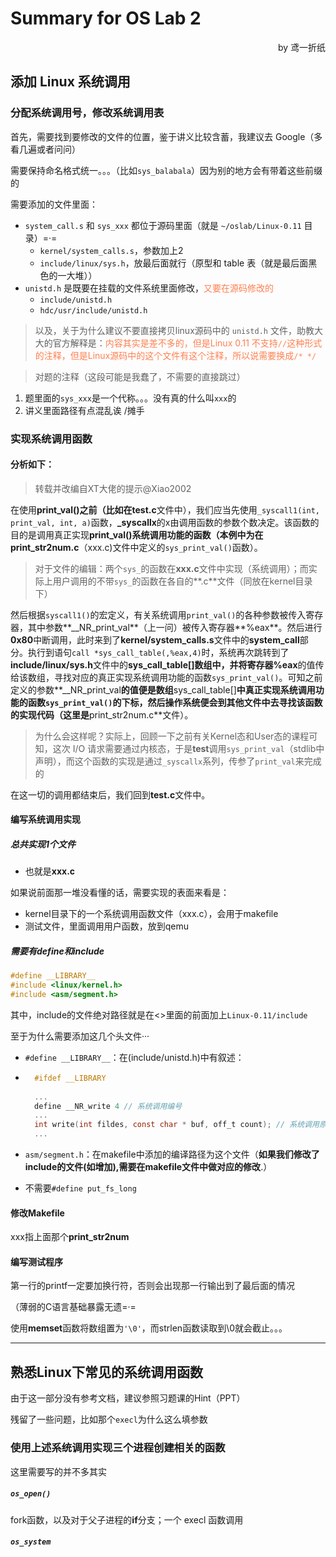# Summary for OS Lab 2
<p align="right">by 鸢一折纸</p>

## 添加 Linux 系统调用

### 分配系统调用号，修改系统调用表

首先，需要找到要修改的文件的位置，鉴于讲义比较含蓄，我建议去 Google（多看几遍或者问问）

需要保持命名格式统一。。。（比如`sys_balabala`）因为别的地方会有带着这些前缀的

需要添加的文件里面：

- `system_call.s` 和 `sys_xxx` 都位于源码里面（就是 `~/oslab/Linux-0.11` 目录）=·=
	- `kernel/system_calls.s`，参数加上2
	- `include/linux/sys.h`，放最后面就行（原型和 table 表（就是最后面黑色的一大堆））
- `unistd.h` 是既要在挂载的文件系统里面修改，<font color=coral>又要在源码修改的</font>
	- `include/unistd.h`
	- `hdc/usr/include/unistd.h`

> 以及，关于为什么建议不要直接拷贝linux源码中的 `unistd.h` 文件，助教大大的官方解释是：<font color=coral>内容其实是差不多的，但是Linux 0.11 不支持` // `这种形式的注释，但是Linux源码中的这个文件有这个注释，所以说需要换成`/* */` </font>

> 对题的注释（这段可能是我蠢了，不需要的直接跳过）

1. 题里面的`sys_xxx`是一个代称。。。没有真的什么叫`xxx`的
2. 讲义里面路径有点混乱诶 /摊手

### 实现系统调用函数

#### 分析如下：

> 转载并改编自XT大佬的提示@Xiao2002



在使用**print_val()**之前（比如在**test.c**文件中），我们应当先使用`_syscall1(int, print_val, int, a)`函数，**_syscallx**的x由调用函数的参数个数决定。该函数的目的是调用真正实现**print_val()**系统调用功能的函数（本例中为在**print_str2num.c**（xxx.c)文件中定义的`sys_print_val()`函数）。

> 对于文件的编辑：两个`sys_`的函数在**xxx.c**文件中实现（系统调用）；而实际上用户调用的不带`sys_`的函数在各自的**.c**文件（同放在kernel目录下）



然后根据`syscall1()`的宏定义，有关系统调用`print_val()`的各种参数被传入寄存器，其中参数**__NR_print_val**（上一问）被传入寄存器**%eax**。然后进行**0x80**中断调用，此时来到了**kernel/system_calls.s**文件中的**system_call**部分。执行到语句`call *sys_call_table(,%eax,4)`时，系统再次跳转到了**include/linux/sys.h**文件中的**sys_call_table[]**数组中，并将寄存器**%eax**的值传给该数组，寻找对应的真正实现系统调用功能的函数`sys_print_val()`。可知之前定义的参数**__NR_print_val**的值便是数组**sys_call_table[]**中真正实现系统调用功能的函数`sys_print_val()`的下标，然后操作系统便会到其他文件中去寻找该函数的实现代码（这里是**print_str2num.c**文件）。

> 为什么会这样呢？实际上，回顾一下之前有关Kernel态和User态的课程可知，这次 I/O 请求需要通过内核态，于是**test**调用`sys_print_val`（stdlib中声明），而这个函数的实现是通过`_syscallx`系列，传参了`print_val`来完成的



在这一切的调用都结束后，我们回到**test.c**文件中。

#### 编写系统调用实现

##### 总共实现1个文件

- 也就是**xxx.c**

如果说前面那一堆没看懂的话，需要实现的表面来看是：

- kernel目录下的一个系统调用函数文件（xxx.c），会用于makefile
- 测试文件，里面调用用户函数，放到qemu

##### 需要有define和include

```c
#define __LIBRARY__
#include <linux/kernel.h>
#include <asm/segment.h>
```

其中，include的文件绝对路径就是在\<\>里面的前面加上`Linux-0.11/include`

至于为什么需要添加这几个头文件···

- `#define __LIBRARY__`：在(include/unistd.h)中有叙述：

- ```c
	#ifdef __LIBRARY
	
	...
	define __NR_write 4 // 系统调用编号
	...
	int write(int fildes, const char * buf, off_t count); // 系统调用原型
	...
	```

- `asm/segment.h`：在makefile中添加的编译路径为这个文件（**如果我们修改了include的文件(如增加),需要在makefile文件中做对应的修改**.）

- 不需要`#define put_fs_long`

#### 修改Makefile

xxx指上面那个**print_str2num**

#### 编写测试程序

第一行的printf一定要加换行符，否则会出现那一行输出到了最后面的情况

（薄弱的C语言基础暴露无遗=·=

使用**memset**函数将数组置为`'\0'`，而strlen函数读取到\0就会截止。。。

---

## 熟悉Linux下常见的系统调用函数

由于这一部分没有参考文档，建议参照习题课的Hint（PPT）

残留了一些问题，比如那个`execl`为什么这么填参数

### 使用上述系统调用实现三个进程创建相关的函数

这里需要写的并不多其实

##### `os_open()`

fork函数，以及对于父子进程的**if**分支；一个 execl 函数调用

##### `os_system`


